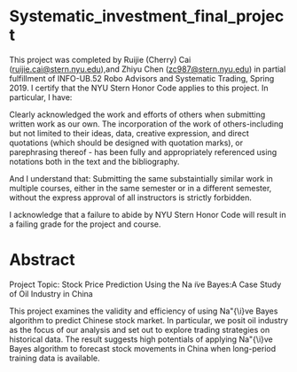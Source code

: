# Systematic_investment_final_project

This project was completed by Ruijie (Cherry) Cai (ruijie.cai@stern.nyu.edu),and Zhiyu Chen (zc987@stern.nyu.edu) in partial fulfillment of INFO-UB.52 Robo Advisors and Systematic Trading, Spring 2019. I certify that the NYU Stern Honor Code applies to this project. In particular, I have:

Clearly acknowledged the work and efforts of others when submitting written work as our own. The incorporation of the work of others-including but not limited to their ideas, data, creative expression, and direct quotations (which should be designed with quotation marks), or parephrasing thereof - has been fully and appropriately referenced using notations both in the text and the bibliography.

And I understand that: Submitting the same substaintially similar work in multiple courses, either in the same semester or in a different semester, without the express approval of all instructors is strictly forbidden.

I acknowledge that a failure to abide by NYU Stern Honor Code will result in a failing grade for the project and course.

# Abstract
Project Topic: Stock Price Prediction Using the Na ̈ıve Bayes:A Case Study of Oil Industry in China

This project examines the validity and efficiency of using Na\"{\i}ve Bayes algorithm to predict Chinese stock market. In particular, we posit oil industry as the focus of our analysis and set out to explore trading strategies on historical data. The result suggests high potentials of applying Na\"{\i}ve Bayes algorithm to forecast stock movements in China when long-period training data is available.
